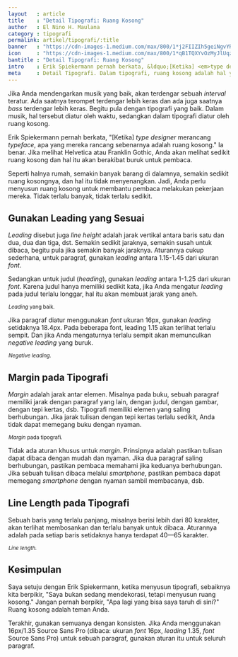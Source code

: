 ```yaml
---
layout   : article
title    : "Detail Tipografi: Ruang Kosong"
author   : El Nino H. Maulana
category : tipografi
permalink: artikel/tipografi/:title
banner   : "https://cdn-images-1.medium.com/max/800/1*j2FIIZIh5geiNgvYRacM3Q.png"
icon     : "https://cdn-images-1.medium.com/max/800/1*qB1TQXYvOzMyJlUqzeOQYQ.png"
bantitle : "Detail Tipografi: Ruang Kosong"
intro    : Erik Spiekermann pernah berkata, &ldquo;[Ketika] <em>type designer</em> merancang <em>typeface</em>, apa yang mereka rancang sebenarnya adalah ruang kosong.&rdquo; Ruang kosong adalah teman Anda.
meta     : Detail Tipografi. Dalam tipografi, ruang kosong adalah hal yang membantu pembaca untuk memahami hubungan antar elemen dan memudahkan mereka untuk menikmati tulisan.
---
```


Jika Anda mendengarkan musik yang baik, akan terdengar sebuah *interval* teratur. Ada saatnya terompet terdengar lebih keras dan ada juga saatnya *bass* terdengar lebih keras. Begitu pula dengan tipografi yang baik. Dalam musik, hal tersebut diatur oleh waktu, sedangkan dalam tipografi diatur oleh ruang kosong.

Erik Spiekermann pernah berkata, "[Ketika] *type designer* merancang *typeface*, apa yang mereka rancang sebenarnya adalah ruang kosong." Ia benar. Jika melihat Helvetica atau Franklin Gothic, Anda akan melihat sedikit ruang kosong dan hal itu akan berakibat buruk untuk pembaca.

Seperti halnya rumah, semakin banyak barang di dalamnya, semakin sedikit ruang kosongnya, dan hal itu tidak menyenangkan. Jadi, Anda perlu menyusun ruang kosong untuk membantu pembaca melakukan pekerjaan mereka. Tidak terlalu banyak, tidak terlalu sedikit.

## Gunakan Leading yang Sesuai

*Leading* disebut juga *line height* adalah jarak vertikal antara baris satu dan dua, dua dan tiga, dst. Semakin sedikit jaraknya, semakin susah untuk dibaca, begitu pula jika semakin banyak jaraknya. Aturannya cukup sederhana, untuk paragraf, gunakan *leading* antara 1.15-1.45 dari ukuran *font*.

Sedangkan untuk judul (*heading*), gunakan *leading* antara 1-1.25 dari ukuran *font*. Karena judul hanya memiliki sedikit kata, jika Anda mengatur *leading* pada judul terlalu longgar, hal itu akan membuat jarak yang aneh.

<img src="data:image/png;base64,R0lGODlhAQABAAD/ACwAAAAAAQABAAACADs=" data-src="https://cdn-images-1.medium.com/max/800/1*MowRX4ISk79jkI71s8OmsA.png" alt="Leading yang baik." title="Leading yang baik."><small class="site-article__caption"><em>Leading</em> yang baik.</small>

Jika paragraf diatur menggunakan *font* ukuran 16px, gunakan *leading* setidaknya 18.4px. Pada beberapa font, leading 1.15 akan terlihat terlalu sempit. Dan jika Anda mengaturnya terlalu sempit akan memunculkan *negative leading* yang buruk.

<img src="data:image/png;base64,R0lGODlhAQABAAD/ACwAAAAAAQABAAACADs=" data-src="https://cdn-images-1.medium.com/max/800/1*sIuNuNlmm3dLNpw8WN4JOg.png" alt="Negative leading." title="Negative leading."><small class="site-article__caption"><em>Negative leading.</em></small>

## Margin pada Tipografi

*Margin* adalah jarak antar elemen. Misalnya pada buku, sebuah paragraf memiliki jarak dengan paragraf yang lain, dengan judul, dengan gambar, dengan tepi kertas, dsb. Tipografi memiliki elemen yang saling berhubungan. Jika jarak tulisan dengan tepi kertas terlalu sedikit, Anda tidak dapat memegang buku dengan nyaman.

<img src="data:image/png;base64,R0lGODlhAQABAAD/ACwAAAAAAQABAAACADs=" data-src="https://cdn-images-1.medium.com/max/800/1*HtE6-sPSz6Mz1AdB0hI8Qg.png" alt="Margin pada tipografi." title="Margin pada tipografi."><small class="site-article__caption"><em>Margin</em> pada tipografi.</small>

Tidak ada aturan khusus untuk *margin*. Prinsipnya adalah pastikan tulisan dapat dibaca dengan mudah dan nyaman. Jika dua paragraf saling berhubungan, pastikan pembaca memahami jika keduanya berhubungan. Jika sebuah tulisan dibaca melalui *smartphone*, pastikan pembaca dapat memegang *smartphone* dengan nyaman sambil membacanya, dsb.

## Line Length pada Tipografi

Sebuah baris yang terlalu panjang, misalnya berisi lebih dari 80 karakter, akan terlihat membosankan dan terlalu banyak untuk dibaca. Aturannya adalah pada setiap baris setidaknya hanya terdapat 40—65 karakter.

<img src="data:image/png;base64,R0lGODlhAQABAAD/ACwAAAAAAQABAAACADs=" data-src="https://cdn-images-1.medium.com/max/800/1*FrX6NCgUy3AsTxCimCQFMg.png" alt="Line length." title="Line length."><small class="site-article__caption"><em>Line length.</em></small>

## Kesimpulan

Saya setuju dengan Erik Spiekermann, ketika menyusun tipografi, sebaiknya kita berpikir, "Saya bukan sedang mendekorasi, tetapi menyusun ruang kosong." Jangan pernah berpikir, "Apa lagi yang bisa saya taruh di sini?" Ruang kosong adalah teman Anda.

Terakhir, gunakan semuanya dengan konsisten. Jika Anda menggunakan 16px/1.35 Source Sans Pro (dibaca: ukuran *font* 16px, *leading* 1.35, *font* Source Sans Pro) untuk sebuah paragraf, gunakan aturan itu untuk seluruh paragraf.
